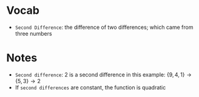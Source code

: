 # Vocab
- `Second Difference`: the difference of two differences; which came from three numbers

# Notes
- `Second difference`: $2$ is a second difference in this example: $\{9,4,1\} \to \{5,3\} \to 2$
- If `second differences` are constant, the function is quadratic